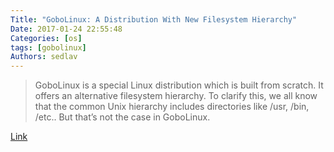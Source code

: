 ```yaml
---
Title: "GoboLinux: A Distribution With New Filesystem Hierarchy"
Date: 2017-01-24 22:55:48
Categories: [os]
tags: [gobolinux]
Authors: sedlav
---
```


> GoboLinux is a special Linux distribution which is built from scratch. It offers an alternative filesystem hierarchy. To clarify this, we all know that the common Unix hierarchy includes directories like /usr, /bin, /etc.. But that’s not the case in GoboLinux.

[Link](https://fosspost.org/2017/01/22/gobolinux-a-linux-distribution-with-new-filesystem-hierarchy/)
